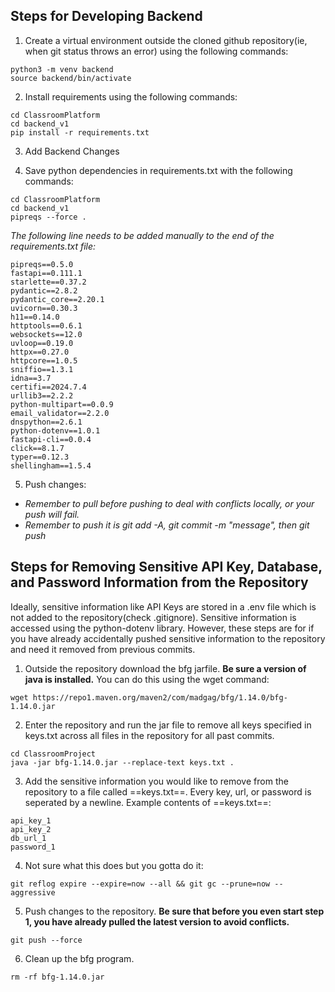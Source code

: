 ## Steps for Developing Backend

1) Create a virtual environment outside the cloned github repository(ie, when git status throws an error) using the following commands:
``` 
python3 -m venv backend
source backend/bin/activate
```

2) Install requirements using the following commands:
```
cd ClassroomPlatform
cd backend_v1
pip install -r requirements.txt
```

3) Add Backend Changes

4) Save python dependencies in requirements.txt with the following commands:
```
cd ClassroomPlatform
cd backend_v1
pipreqs --force .  
```

*The following line needs to be added manually to the end of the requirements.txt file:*
```
pipreqs==0.5.0
fastapi==0.111.1
starlette==0.37.2
pydantic==2.8.2
pydantic_core==2.20.1
uvicorn==0.30.3
h11==0.14.0
httptools==0.6.1
websockets==12.0
uvloop==0.19.0
httpx==0.27.0
httpcore==1.0.5
sniffio==1.3.1
idna==3.7
certifi==2024.7.4
urllib3==2.2.2
python-multipart==0.0.9
email_validator==2.2.0
dnspython==2.6.1
python-dotenv==1.0.1
fastapi-cli==0.0.4
click==8.1.7
typer==0.12.3
shellingham==1.5.4
```

5) Push changes:
- *Remember to pull before pushing to deal with conflicts locally, or your push will fail.*
- *Remember to push it is git add -A, git commit -m "message", then git push*




## Steps for Removing Sensitive API Key, Database, and Password Information from the Repository

Ideally, sensitive information like API Keys are stored in a .env file which is not added to the repository(check .gitignore). Sensitive information is accessed using the python-dotenv library. However, these steps are for if you have already accidentally pushed sensitive information to the repository and need it removed from previous commits.

1) Outside the repository download the bfg jarfile. **Be sure a version of java is installed.** You can do this using the wget command:
```
wget https://repo1.maven.org/maven2/com/madgag/bfg/1.14.0/bfg-1.14.0.jar
```

2) Enter the repository and run the jar file to remove all keys specified in keys.txt across all files in the repository for all past commits.
```
cd ClassroomProject
java -jar bfg-1.14.0.jar --replace-text keys.txt .
```

3) Add the sensitive information you would like to remove from the repository to a file called ==keys.txt==. Every key, url, or password is seperated by a newline. Example contents of ==keys.txt==:
```
api_key_1
api_key_2
db_url_1
password_1
```

4) Not sure what this does but you gotta do it:
```
git reflog expire --expire=now --all && git gc --prune=now --aggressive
```

5) Push changes to the repository. **Be sure that before you even start step 1, you have already pulled the latest version to avoid conflicts.**
```
git push --force
```

6) Clean up the bfg program.
```
rm -rf bfg-1.14.0.jar
```